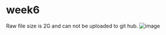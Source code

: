 # week6
Raw file size is 2G and can not be uploaded to git hub. 
![image](https://user-images.githubusercontent.com/84885539/126048501-31c3353b-7191-4d67-8714-3756a6a2b8ae.png)
